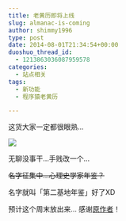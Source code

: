 ```yaml
---
title: 老黄历即将上线
slug: almanac-is-coming
author: shimmy1996
type: post
date: 2014-08-01T21:34:54+00:00
duoshuo_thread_id:
  - 1213863036087959578
categories:
  - 站点相关
tags:
  - 新功能
  - 程序猿老黄历

---
```

这货大家一定都很眼熟&#8230;

<img src="/wp-content/uploads/2014/08/cover1.png"/>

无聊没事干&#8230;手贱改一个&#8230;

<del>名字征集中&#8230;心理史学家年鉴？</del>

名字就叫「第二基地年鉴」好了XD

预计这个周末放出来&#8230; 感谢<a title="传送门" href="http://runjs.cn/detail/ydp3it7b">原作者</a>！
